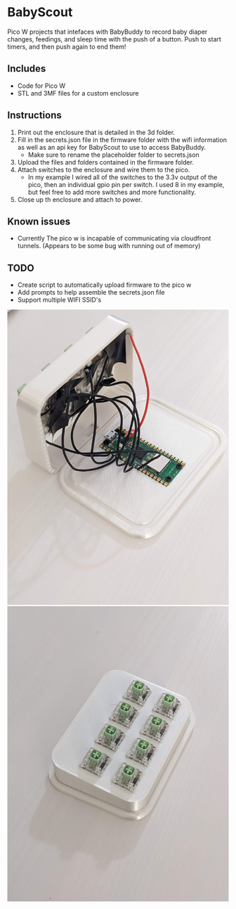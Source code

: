 # BabyScout

Pico W projects that intefaces with BabyBuddy to record baby diaper changes, feedings, and sleep time with the push of a button. Push to start timers, and then push again to end them!

## Includes
* Code for Pico W
* STL and 3MF files for a custom enclosure

## Instructions
1) Print out the enclosure that is detailed in the 3d folder. 
2) Fill in the secrets.json file in the firmware folder with the wifi information as well as an api key for BabyScout to use to access BabyBuddy.
    * Make sure to rename the placeholder folder to secrets.json
3) Upload the files and folders contained in the firmware folder.
4) Attach switches to the enclosure and wire them to the pico.
    * In my example I wired all of the switches to the 3.3v output of the pico, then an individual gpio pin per switch. I used 8 in my example, but feel free to add more switches and more functionality.
5) Close up th enclosure and attach to power.

## Known issues
* Currently The pico w is incapable of communicating via cloudfront tunnels. (Appears to be some bug with running out of memory)

## TODO
* Create script to automatically upload firmware to the pico w
* Add prompts to help assemble the secrets.json file
* Support multiple WIFI SSID's

![Opened Enclosure](assets/Inside.jpg?raw=true "Title")
![Closed Enclosure](assets/Assembled.jpg?raw=true "Title")